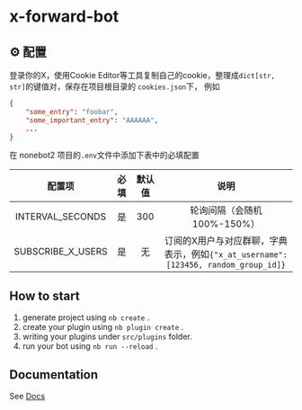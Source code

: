 # x-forward-bot


## ⚙️ 配置

登录你的X，使用Cookie Editor等工具复制自己的cookie，整理成`dict[str, str]`的键值对，保存在项目根目录的
`cookies.json`下，
例如
```json
{
    "some_entry": "foobar",
    "some_important_entry": "AAAAAA",
    ...
}
```

在 nonebot2 项目的`.env`文件中添加下表中的必填配置

| 配置项 | 必填 | 默认值 | 说明 |
|:-----:|:----:|:----:|:----:|
| INTERVAL_SECONDS | 是 | 300 | 轮询间隔（会随机100%-150%） |
| SUBSCRIBE_X_USERS | 是 | 无 | 订阅的X用户与对应群聊，字典表示，例如`{"x_at_username": [123456, random_group_id]}` |


## How to start

1. generate project using `nb create` .
2. create your plugin using `nb plugin create` .
3. writing your plugins under `src/plugins` folder.
4. run your bot using `nb run --reload` .

## Documentation

See [Docs](https://nonebot.dev/)

